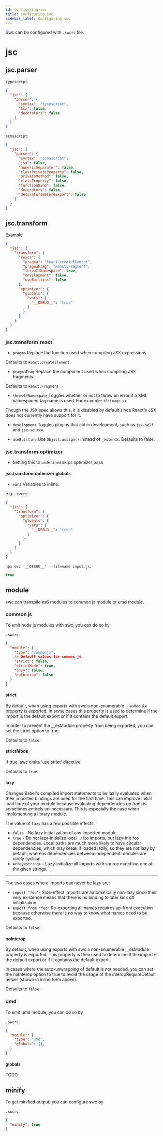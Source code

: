 ```yaml
---
id: configuring-swc
title: Configuring swc
sidebar_label: Configuring swc
---
```


Swc can be configured with `.swcrc` file.

# jsc

## jsc.parser

`typescript`:
```json
{
  "jsc": {
    "parser": {
      "syntax": "typescript",
      "tsx": false,
      "decorators": false
    }
  }
}
```

`ecmascript`:
```json
{
  "jsc": {
    "parser": {
      "syntax": "ecmascript",
      "jsx": false,
      "numericSeparator": false,
      "classPrivateProperty": false,
      "privateMethod": false,
      "classProperty": false,
      "functionBind": false,
      "decorators": false,
      "decoratorsBeforeExport": false
    }
  }
}
```

## jsc.transform

Example

```json
{
  "jsc": {
    "transform": {
      "react": {
        "pragma": "React.createElement",
        "pragmaFrag": "React.Fragment",
        "throwIfNamespace": true,
        "development": false,
        "useBuiltins": false
      },
      "optimizer": {
        "globals": {
          "vars": {
            "__DEBUG__": "true"
          }
        }
      }
    }
  }
}

```

### jsc.transform.react

 - `pragma`
 Replace the function used when compiling JSX expressions.

Defaults to `React.createElement`.

 - `pragmaFrag`
Replace the component used when compiling JSX fragments.

Defaults to `React.Fragment`


 - `throwIfNamespace`
 Toggles whether or not to throw an error if a XML namespaced tag name is used. For example: `<f:image />`

Though the JSX spec allows this, it is disabled by default since React's JSX does not currently have support for it.

 - `development`
 Toggles plugins that aid in development, such as `jsx-self` and `jsx-source`.

 - `useBuiltins`
 Use `Object.assign()` instead of `_extends`. Defaults to false.


### jsc.transform.optimizer
 - Setting this to `undefined` skips optimizer pass

#### jsc.transform.optimizer.globals

 - `vars`
Variables to inline.

e.g.
`.swcrc`:
```json
{
  "jsc": {
    "transform": {
      "optimizer": {
        "globals": {
          "vars": {
            "__DEBUG__": "true"
          }
        }
      }
    }
  }
}
```

`npx swc '__DEBUG__' --filename input.js`:
```js
true
```

## module
swc can transpile es6 modules to common js module or umd module.

### common js
To emit node js modules with swc, you can do so by 

`.swcrc`:
```json
{
  "module": {
    "type": "commonjs",
    // Default values for common js
    "strict": false,
    "strictMode": true,
    "lazy": false,
    "noInterop": false
  }
}
```

#### strict

By default, when using exports with swc a non-enumerable `__esModule` property is exported. In some cases this property is used to determine if the import is the default export or if it contains the default export.
          
In order to prevent the __esModule property from being exported, you can set the strict option to true.

Defaults to `false`.


#### strictMode

If true, swc emits 'use strict' directive.

Defaults to `true`.

#### lazy


Changes Babel's compiled import statements to be lazily evaluated when their imported bindings are used for the first time. This can improve initial load time of your module because evaluating dependencies up front is sometimes entirely un-necessary. This is especially the case when implementing a library module.


The value of `lazy` has a few possible effects:
- `false` - No lazy initialization of any imported module.
- `true` - Do not lazy-initialize local `./foo` imports, but lazy-init `foo` dependencies.
Local paths are much more likely to have circular dependencies, which may break if loaded lazily,
so they are not lazy by default, whereas dependencies between independent modules are rarely cyclical.
- `Array<string>` - Lazy-initialize all imports with source matching one of the given strings.

-----

The two cases where imports can never be lazy are:
- `import "foo";`
Side-effect imports are automatically non-lazy since their very existence means
that there is no binding to later kick off initialization.
- `export from "foo"`
Re-exporting all names requires up-front execution because otherwise there is no
way to know what names need to be exported.

Defaults to `false`.


#### noInterop
By default, when using exports with swc a non-enumerable __esModule property is exported.
This property is then used to determine if the import is the default export or if it contains the default export.
   
In cases where the auto-unwrapping of default is not needed, you can set the noInterop option to true to avoid the usage of the interopRequireDefault helper (shown in inline form above).
   
Defaults to `false`.

### umd
To emit umd module, you can do so by

`.swcrc`:
```json
{
  "module": {
    "type": "umd",
    "globals": {},
  }
}
```

#### globals

TODO

## minify
To get minified output, you can configure swc by

`.swcrc`:
```json
{
  "minify": true
}
```